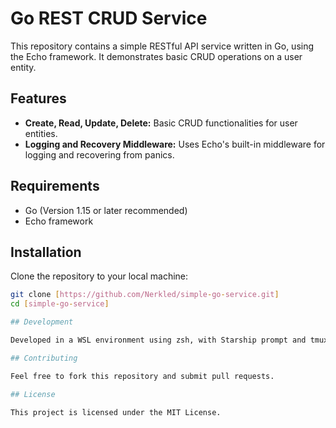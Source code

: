 # Go REST CRUD Service

This repository contains a simple RESTful API service written in Go, using the Echo framework. It demonstrates basic CRUD operations on a user entity.

## Features

- **Create, Read, Update, Delete:** Basic CRUD functionalities for user entities.
- **Logging and Recovery Middleware:** Uses Echo's built-in middleware for logging and recovering from panics.

## Requirements

- Go (Version 1.15 or later recommended)
- Echo framework

## Installation

Clone the repository to your local machine:

```bash
git clone [https://github.com/Nerkled/simple-go-service.git]
cd [simple-go-service]

## Development

Developed in a WSL environment using zsh, with Starship prompt and tmux for session management. Neovim is used as the code editor.

## Contributing

Feel free to fork this repository and submit pull requests.

## License

This project is licensed under the MIT License.


